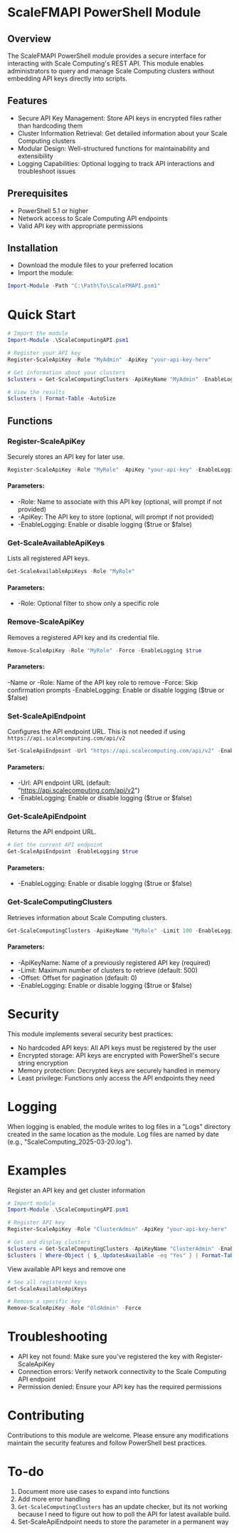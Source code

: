 # ScaleFMAPI PowerShell Module
## Overview
The ScaleFMAPI PowerShell module provides a secure interface for interacting with Scale Computing's REST API. This module enables administrators to query and manage Scale Computing clusters without embedding API keys directly into scripts.
## Features
* Secure API Key Management: Store API keys in encrypted files rather than hardcoding them
* Cluster Information Retrieval: Get detailed information about your Scale Computing clusters
* Modular Design: Well-structured functions for maintainability and extensibility
* Logging Capabilities: Optional logging to track API interactions and troubleshoot issues
## Prerequisites
* PowerShell 5.1 or higher
* Network access to Scale Computing API endpoints
* Valid API key with appropriate permissions
## Installation
* Download the module files to your preferred location
* Import the module:
```powershell
Import-Module -Path "C:\Path\To\ScaleFMAPI.psm1"
```
# Quick Start
```powershell
# Import the module
Import-Module .\ScaleComputingAPI.psm1

# Register your API key
Register-ScaleApiKey -Role "MyAdmin" -ApiKey "your-api-key-here"

# Get information about your clusters
$clusters = Get-ScaleComputingClusters -ApiKeyName "MyAdmin" -EnableLogging $true

# View the results
$clusters | Format-Table -AutoSize
```

## Functions
### Register-ScaleApiKey
Securely stores an API key for later use.
```powershell
Register-ScaleApiKey -Role "MyRole" -ApiKey "your-api-key" -EnableLogging $true
```
#### Parameters:
* -Role: Name to associate with this API key (optional, will prompt if not provided)
* -ApiKey: The API key to store (optional, will prompt if not provided)
* -EnableLogging: Enable or disable logging ($true or $false)

### Get-ScaleAvailableApiKeys
Lists all registered API keys.
```powershell
Get-ScaleAvailableApiKeys -Role "MyRole"
```
#### Parameters:
* -Role: Optional filter to show only a specific role
### Remove-ScaleApiKey
Removes a registered API key and its credential file.
``` powershell
Remove-ScaleApiKey -Role "MyRole" -Force -EnableLogging $true
```
#### Parameters:
-Name or -Role: Name of the API key role to remove
-Force: Skip confirmation prompts
-EnableLogging: Enable or disable logging ($true or $false)

### Set-ScaleApiEndpoint
Configures the API endpoint URL. This is not needed if using `https://api.scalecomputing.com/api/v2`
```powershell
Set-ScaleApiEndpoint -Url "https://api.scalecomputing.com/api/v2" -EnableLogging $true
```

#### Parameters:
* -Url: API endpoint URL (default: "https://api.scalecomputing.com/api/v2")
* -EnableLogging: Enable or disable logging ($true or $false)
### Get-ScaleApiEndpoint
Returns the API endpoint URL.
```powershell
# Get the current API endpoint
Get-ScaleApiEndpoint -EnableLogging $true
```

#### Parameters:
* -EnableLogging: Enable or disable logging ($true or $false)

### Get-ScaleComputingClusters
Retrieves information about Scale Computing clusters.
```powershell
Get-ScaleComputingClusters -ApiKeyName "MyRole" -Limit 100 -EnableLogging $true
```
#### Parameters:
* -ApiKeyName: Name of a previously registered API key (required)
* -Limit: Maximum number of clusters to retrieve (default: 500)
* -Offset: Offset for pagination (default: 0)
* -EnableLogging: Enable or disable logging ($true or $false)

# Security
This module implements several security best practices:
* No hardcoded API keys: All API keys must be registered by the user
* Encrypted storage: API keys are encrypted with PowerShell's secure string encryption
* Memory protection: Decrypted keys are securely handled in memory
* Least privilege: Functions only access the API endpoints they need
# Logging
When logging is enabled, the module writes to log files in a "Logs" directory created in the same location as the module. Log files are named by date (e.g., "ScaleComputing_2025-03-20.log").
# Examples
Register an API key and get cluster information
```powershell
# Import module
Import-Module .\ScaleComputingAPI.psm1

# Register API key
Register-ScaleApiKey -Role "ClusterAdmin" -ApiKey "your-api-key-here" -EnableLogging $true

# Get and display clusters
$clusters = Get-ScaleComputingClusters -ApiKeyName "ClusterAdmin" -EnableLogging $true
$clusters | Where-Object { $_.UpdatesAvailable -eq "Yes" } | Format-Table
```
View available API keys and remove one
```powershell
# See all registered keys
Get-ScaleAvailableApiKeys

# Remove a specific key
Remove-ScaleApiKey -Role "OldAdmin" -Force
```
# Troubleshooting
* API key not found: Make sure you've registered the key with Register-ScaleApiKey
* Connection errors: Verify network connectivity to the Scale Computing API endpoint
* Permission denied: Ensure your API key has the required permissions

# Contributing
Contributions to this module are welcome. Please ensure any modifications maintain the security features and follow PowerShell best practices.

# To-do 
1. Document more use cases to expand into functions
1. Add more error handling
1. `Get-ScaleComputingClusters` has an update checker, but its not working because I need to figure out how to poll the API for latest available build. 
1. Set-ScaleApiEndpoint needs to store the parameter in a permanent way